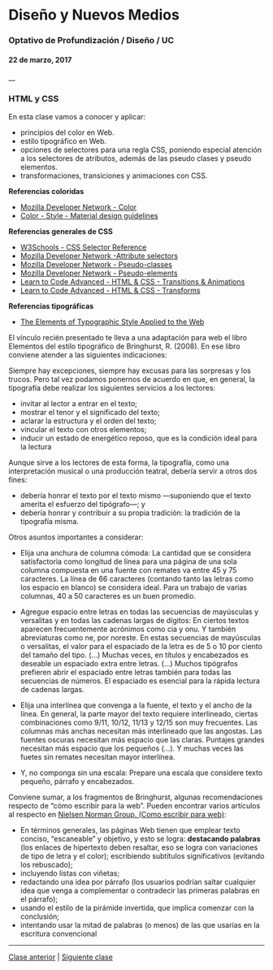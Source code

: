 # Diseño y Nuevos Medios
### Optativo de Profundización / Diseño / UC
#### 22 de marzo, 2017
__

### HTML y CSS

En esta clase vamos a conocer y aplicar:
- principios del color en Web.
- estilo tipográfico en Web.
- opciones de selectores para una regla CSS, poniendo especial atención a los selectores de atributos, además de las pseudo clases y pseudo elementos.
- transformaciones, transiciones y animaciones con CSS.

**Referencias coloridas**

- [Mozilla Developer Network - Color](https://developer.mozilla.org/es/docs/Web/CSS/color_value)
- [Color - Style - Material design guidelines](https://material.io/guidelines/style/color.html)

**Referencias generales de CSS**
- [W3Schools - CSS Selector Reference](https://www.w3schools.com/cssref/css_selectors.asp)
- [Mozilla Developer Network -Attribute selectors](https://developer.mozilla.org/en-US/docs/Web/CSS/Attribute_selectors)
- [Mozilla Developer Network - Pseudo-classes](https://developer.mozilla.org/en-US/docs/Web/CSS/pseudo-classes)
- [Mozilla Developer Network - Pseudo-elements](https://developer.mozilla.org/en-US/docs/Web/CSS/Pseudo-elements)
- [Learn to Code Advanced - HTML & CSS - Transitions & Animations](learn.shayhowe.com/advanced-html-css/transitions-animations/)
- [Learn to Code Advanced - HTML & CSS - Transforms](learn.shayhowe.com/advanced-html-css/css-transforms/)

**Referencias tipográficas**
- [The Elements of Typographic Style Applied to the Web](https://webtypography.net/)

El vínculo recién presentado te lleva a una adaptación para web el libro Elementos del estilo tipográfico de Bringhurst, R. (2008). En ese libro conviene atender a las siguientes indicaciones:

Siempre hay excepciones, siempre hay excusas para las sorpresas y los trucos. Pero tal vez podamos ponernos de acuerdo en que, en general, la tipografía debe realizar los siguientes servicios a los lectores:

- invitar al lector a entrar en el texto;
- mostrar el tenor y el significado del texto;
- aclarar la estructura y el orden del texto;
- vincular el texto con otros elementos;
- inducir un estado de energético reposo, que es la condición ideal para la lectura

Aunque sirve a los lectores de esta forma, la tipografía, como una interpretación musical o una producción teatral, debería servir a otros dos fines: 

- debería honrar el texto por el texto mismo —suponiendo que el texto amerita el esfuerzo del tipógrafo—; y 
- debería honrar y contribuir a su propia tradición: la tradición de la tipografía misma.

Otros asuntos importantes a considerar:

- Elija una anchura de columna cómoda: La cantidad que se considera satisfactoria como longitud de línea para una página de una sola columna compuesta en una fuente con remates va entre 45 y 75 caracteres. La línea de 66 caracteres (contando tanto las letras como los espacio en blanco) se considera ideal. Para un trabajo de varias columnas, 40 a 50 caracteres es un buen promedio.

- Agregue espacio entre letras en todas las secuencias de mayúsculas y versalitas y en todas las cadenas largas de dígitos: En ciertos textos aparecen frecuentemente acrónimos como cia y onu. Y también abreviaturas como ne, por noreste. En estas secuencias de mayúsculas o versalitas, el valor para el espaciado de la letra es de 5 o 10 por ciento del tamaño del tipo. (…) Muchas veces, en títulos y encabezados es deseable un espaciado extra entre letras. (…) Muchos tipógrafos prefieren abrir el espaciado entre letras también para todas las secuencias de números. El espaciado es esencial para la rápida lectura de cadenas largas.

- Elija una interlínea que convenga a la fuente, el texto y el ancho de la línea. En general, la parte mayor del texto requiere interlineado, ciertas combinaciones como 9/11, 10/12, 11/13 y 12/15 son muy frecuentes. Las columnas más anchas necesitan más interlineado que las angostas. Las fuentes oscuras necesitan más espacio que las claras. Puntajes grandes necesitan más espacio que los pequeños (…). Y muchas veces las fuetes sin remates necesitan mayor interlínea.

- Y, no componga sin una escala: Prepare una escala que considere texto pequeño, párrafo y encabezados.

Conviene sumar, a los fragmentos de Bringhurst, algunas recomendaciones respecto de “cómo escribir para la web”. Pueden encontrar varios artículos al respecto en [Nielsen Norman Group. (Como escribir para web)](https://www.nngroup.com/topic/writing-web/):

- En términos generales, las páginas Web tienen que emplear texto conciso, “escaneable” y objetivo, y esto se logra: **destacando palabras** (los enlaces de hipertexto deben resaltar, eso se logra con variaciones de tipo de letra y el color); escribiendo subtítulos significativos (evitando los rebuscado);
- incluyendo listas con viñetas;
- redactando una idea por párrafo (los usuarios podrían saltar cualquier idea que venga a complementar o contradecir las primeras palabras en el párrafo);
- usando el estilo de la pirámide invertida, que implica comenzar con la conclusión;
- intentando usar la mitad de palabras (o menos) de las que usarías en la escritura convencional


---------

[Clase anterior](https://github.com/profesorfaco/dno037-2017-02/) | [Siguiente clase](https://github.com/profesorfaco/dno037-2017-04/)

